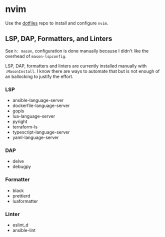 # nvim

Use the [dotfiles](https://github.com/nicolomaioli/dotfiles) repo to install
and configure `nvim`.

## LSP, DAP, Formatters, and Linters

See `h: mason`, configuration is done manually because I didn't like the
overhead of `mason-lspconfig`.

LSP, DAP, formatters and linters are currently installed manually with
`:MasonInstall`. I know there are ways to automate that but is not enough of an
ballocking to justify the effort.

### LSP

- ansible-language-server
- dockerfile-language-server
- gopls
- lua-language-server
- pyright
- terraform-ls
- typescript-language-server
- yaml-language-server

### DAP

- delve
- debugpy

### Formatter

- black
- prettierd
- luaformatter

### Linter

- eslint_d
- ansible-lint
